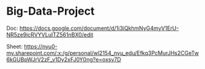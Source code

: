 # Big-Data-Project

Doc: https://docs.google.com/document/d/1i3iQkhmNyG4myV1ErU-NR5ze9icRVYVLuITZ561nBX0/edit

Sheet: https://nyu0-my.sharepoint.com/:x:/g/personal/wl2154_nyu_edu/Efkq3PcMurJHs2CGeTw6kGUBpWJrV2zF_v1Dy2xFJ0Y0ng?e=oxsv7D
